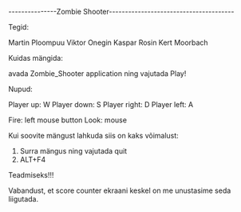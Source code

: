 ---------------Zombie Shooter---------------------------------------


Tegid:

Martin Ploompuu
Viktor Onegin
Kaspar Rosin
Kert Moorbach

Kuidas mängida:

avada Zombie_Shooter application ning vajutada Play!

Nupud:

Player up: W
Player down: S
Player right: D
Player left: A

Fire: left mouse button
Look: mouse

Kui soovite mängust lahkuda siis on kaks võimalust: 
1) Surra mängus ning vajutada quit
2) ALT+F4

Teadmiseks!!!

Vabandust, et score counter ekraani keskel on me unustasime seda liigutada.

